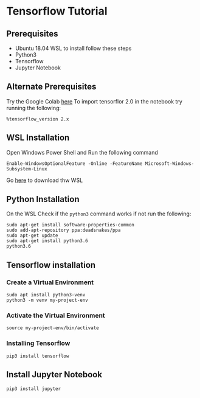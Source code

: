 # Tensorflow Tutorial
## Prerequisites
* Ubuntu 18.04 WSL to install follow these steps
* Python3
* Tensorflow
* Jupyter Notebook
## Alternate Prerequisites
Try the Google Colab [here](https://colab.research.google.com/)
To import tensorflor 2.0 in the notebook try running the following:
```
%tensorflow_version 2.x
```
## WSL Installation
Open Windows Power Shell and Run the following command
```
Enable-WindowsOptionalFeature -Online -FeatureName Microsoft-Windows-Subsystem-Linux
```
Go [here](https://ubuntu.com/wsl) to download thw WSL

## Python Installation

On the WSL Check if the `python3` command works if not run the following:
```bashd
sudo apt-get install software-properties-common
sudo add-apt-repository ppa:deadsnakes/ppa
sudo apt-get update
sudo apt-get install python3.6
python3.6
```
## Tensorflow installation

### Create a Virtual Environment

```
sudo apt install python3-venv
python3 -m venv my-project-env
```
### Activate the Virtual Environment
```
source my-project-env/bin/activate
```
### Installing Tensorflow
```
pip3 install tensorflow
```
## Install Jupyter Notebook
```
pip3 install jupyter
```
